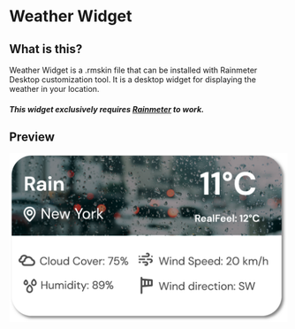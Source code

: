 # Weather Widget
## What is this?
Weather Widget is a .rmskin file that can be installed with Rainmeter Desktop customization tool. It is a desktop widget for displaying the weather in your location.
##### *This widget exclusively requires [Rainmeter](https://www.rainmeter.net) to work.*
## Preview
![Image](/../preview.png)
